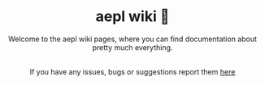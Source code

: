 <div align="center" text-align="center">
<h1>aepl wiki  🍎</h1>

Welcome to the aepl wiki pages, where you can find documentation about pretty much everything.<br><br>

If you have any issues, bugs or suggestions report them [here](https://github.com/shysolocup/aepl/issues)

</div>